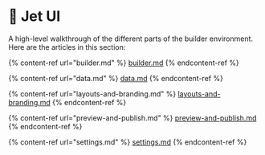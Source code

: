 # 🦄 Jet UI

A high-level walkthrough of the different parts of the builder environment. Here are the articles in this section:

{% content-ref url="builder.md" %}
[builder.md](builder.md)
{% endcontent-ref %}

{% content-ref url="data.md" %}
[data.md](data.md)
{% endcontent-ref %}

{% content-ref url="layouts-and-branding.md" %}
[layouts-and-branding.md](layouts-and-branding.md)
{% endcontent-ref %}

{% content-ref url="preview-and-publish.md" %}
[preview-and-publish.md](preview-and-publish.md)
{% endcontent-ref %}

{% content-ref url="settings.md" %}
[settings.md](settings.md)
{% endcontent-ref %}

